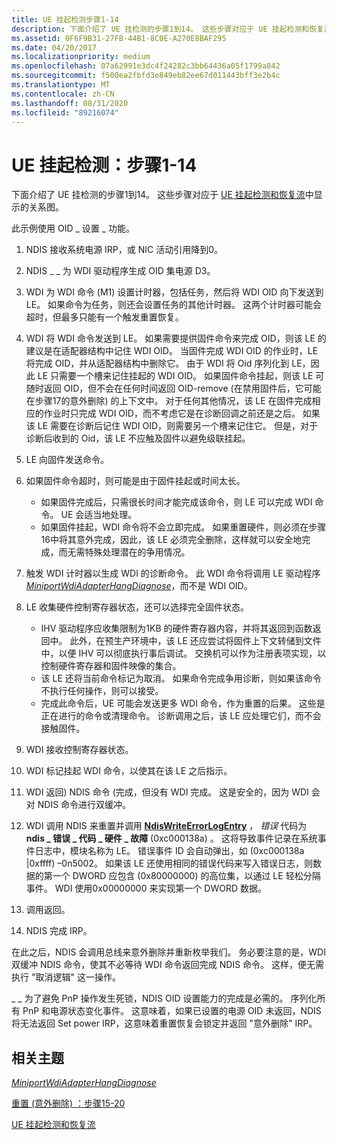 ```yaml
---
title: UE 挂起检测步骤1-14
description: 下面介绍了 UE 挂检测的步骤1到14。 这些步骤对应于 UE 挂起检测和恢复流中显示的关系图。
ms.assetid: 0F6F9B31-27FB-44B1-8C0E-A270E8BAF295
ms.date: 04/20/2017
ms.localizationpriority: medium
ms.openlocfilehash: 07a62991e3dc4f24282c3bb64436a05f1799a842
ms.sourcegitcommit: f500ea2fbfd3e849eb82ee67d011443bff3e2b4c
ms.translationtype: MT
ms.contentlocale: zh-CN
ms.lasthandoff: 08/31/2020
ms.locfileid: "89216074"
---
```

# <a name="ue-hang-detection-steps-1-14"></a>UE 挂起检测：步骤1-14


下面介绍了 UE 挂检测的步骤1到14。 这些步骤对应于 [UE 挂起检测和恢复流](wdi-ue-hang-detection-and-recovery-flow.md)中显示的关系图。

此示例使用 OID \_ 设置 \_ 功能。

1.  NDIS 接收系统电源 IRP，或 NIC 活动引用降到0。
2.  NDIS \_ \_ 为 WDI 驱动程序生成 OID 集电源 D3。
3.  WDI 为 WDI 命令 (M1) 设置计时器，包括任务，然后将 WDI OID 向下发送到 LE。 如果命令为任务，则还会设置任务的其他计时器。 这两个计时器可能会超时，但最多只能有一个触发重置恢复。
4.  WDI 将 WDI 命令发送到 LE。 如果需要提供固件命令来完成 OID，则该 LE 的建议是在适配器结构中记住 WDI OID。 当固件完成 WDI OID 的作业时，LE 将完成 OID，并从适配器结构中删除它。 由于 WDI 将 Oid 序列化到 LE，因此 LE 只需要一个槽来记住挂起的 WDI OID。 如果固件命令挂起，则该 LE 可随时返回 OID，但不会在任何时间返回 OID-remove (在禁用固件后，它可能在步骤17的意外删除) 的上下文中。 对于任何其他情况，该 LE 在固件完成相应的作业时只完成 WDI OID，而不考虑它是在诊断回调之前还是之后。 如果该 LE 需要在诊断后记住 WDI OID，则需要另一个槽来记住它。 但是，对于诊断后收到的 Oid，该 LE 不应触及固件以避免级联挂起。
5.  LE 向固件发送命令。
6.  如果固件命令超时，则可能是由于固件挂起或时间太长。
    -   如果固件完成后，只需很长时间才能完成该命令，则 LE 可以完成 WDI 命令。 UE 会适当地处理。
    -   如果固件挂起，WDI 命令将不会立即完成。 如果重置硬件，则必须在步骤16中将其意外完成，因此，该 LE 必须完全删除，这样就可以安全地完成，而无需特殊处理潜在的争用情况。

7.  触发 WDI 计时器以生成 WDI 的诊断命令。 此 WDI 命令将调用 LE 驱动程序 [*MiniportWdiAdapterHangDiagnose*](/windows-hardware/drivers/ddi/dot11wdi/nc-dot11wdi-miniport_wdi_adapter_hang_diagnose)，而不是 WDI OID。
8.  LE 收集硬件控制寄存器状态，还可以选择完全固件状态。
    -   IHV 驱动程序应收集限制为1KB 的硬件寄存器内容，并将其返回到函数返回中。 此外，在预生产环境中，该 LE 还应尝试将固件上下文转储到文件中，以便 IHV 可以彻底执行事后调试。 交换机可以作为注册表项实现，以控制硬件寄存器和固件映像的集合。
    -   该 LE 还将当前命令标记为取消。 如果命令完成争用诊断，则如果该命令不执行任何操作，则可以接受。
    -   完成此命令后，UE 可能会发送更多 WDI 命令，作为重置的后果。 这些是正在进行的命令或清理命令。 诊断调用之后，该 LE 应处理它们，而不会接触固件。

9.  WDI 接收控制寄存器状态。
10. WDI 标记挂起 WDI 命令，以使其在该 LE 之后指示。
11. WDI 返回) NDIS 命令 (完成，但没有 WDI 完成。 这是安全的，因为 WDI 会对 NDIS 命令进行双缓冲。
12. WDI 调用 NDIS 来重置并调用 [**NdisWriteErrorLogEntry**](/windows-hardware/drivers/ddi/ndis/nf-ndis-ndiswriteerrorlogentry) ， *错误* 代码为 **ndis \_ 错误 \_ 代码 \_ 硬件 \_ 故障** (0xc000138a) 。 这将导致事件记录在系统事件日志中，模块名称为 LE。 错误事件 ID 会自动弹出，如 (0xc000138a |0xffff) –0n5002。 如果该 LE 还使用相同的错误代码来写入错误日志，则数据的第一个 DWORD 应包含 (0x80000000) 的高位集，以通过 LE 轻松分隔事件。 WDI 使用0x00000000 来实现第一个 DWORD 数据。
13. 调用返回。
14. NDIS 完成 IRP。

在此之后，NDIS 会调用总线来意外删除并重新枚举我们。 务必要注意的是，WDI 双缓冲 NDIS 命令，使其不必等待 WDI 命令返回完成 NDIS 命令。 这样，便无需执行 "取消逻辑" 这一操作。

\_ \_ 为了避免 PnP 操作发生死锁，NDIS OID 设置能力的完成是必需的。 序列化所有 PnP 和电源状态变化事件。 这意味着，如果已设置的电源 OID 未返回，NDIS 将无法返回 Set power IRP，这意味着重置恢复会锁定并返回 "意外删除" IRP。

## <a name="related-topics"></a>相关主题


[*MiniportWdiAdapterHangDiagnose*](/windows-hardware/drivers/ddi/dot11wdi/nc-dot11wdi-miniport_wdi_adapter_hang_diagnose)

[重置 (意外删除) ：步骤15-20](wdi-reset--surprise-remove---steps-15-20.md)

[UE 挂起检测和恢复流](wdi-ue-hang-detection-and-recovery-flow.md)

 

